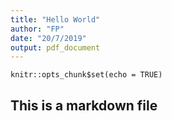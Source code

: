 ```yaml
---
title: "Hello World"
author: "FP"
date: "20/7/2019"
output: pdf_document
---
```


```{r setup, include=FALSE}
knitr::opts_chunk$set(echo = TRUE)
```

## This is a markdown file